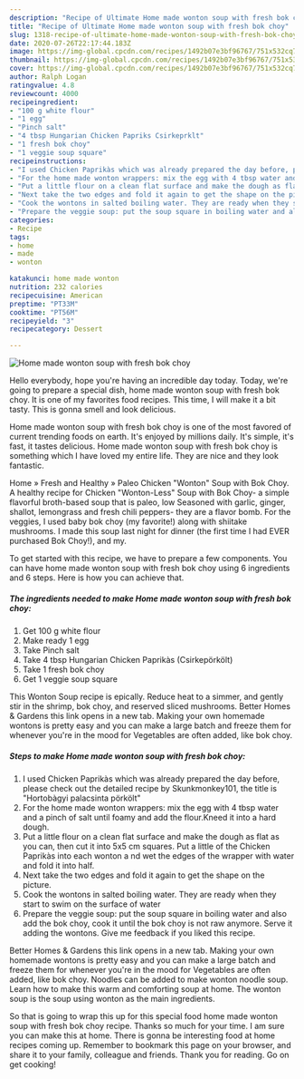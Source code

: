 ```yaml
---
description: "Recipe of Ultimate Home made wonton soup with fresh bok choy"
title: "Recipe of Ultimate Home made wonton soup with fresh bok choy"
slug: 1318-recipe-of-ultimate-home-made-wonton-soup-with-fresh-bok-choy
date: 2020-07-26T22:17:44.183Z
image: https://img-global.cpcdn.com/recipes/1492b07e3bf96767/751x532cq70/home-made-wonton-soup-with-fresh-bok-choy-recipe-main-photo.jpg
thumbnail: https://img-global.cpcdn.com/recipes/1492b07e3bf96767/751x532cq70/home-made-wonton-soup-with-fresh-bok-choy-recipe-main-photo.jpg
cover: https://img-global.cpcdn.com/recipes/1492b07e3bf96767/751x532cq70/home-made-wonton-soup-with-fresh-bok-choy-recipe-main-photo.jpg
author: Ralph Logan
ratingvalue: 4.8
reviewcount: 4000
recipeingredient:
- "100 g white flour"
- "1 egg"
- "Pinch salt"
- "4 tbsp Hungarian Chicken Papriks Csirkeprklt"
- "1 fresh bok choy"
- "1 veggie soup square"
recipeinstructions:
- "I used Chicken Paprikàs which was already prepared the day before, please check out the detailed recipe by Skunkmonkey101, the title is &#34;Hortobàgyi palacsinta pörkölt&#34;"
- "For the home made wonton wrappers: mix the egg with 4 tbsp water and a pinch of salt until foamy and add the flour.Kneed it into a hard dough."
- "Put a little flour on a clean flat surface and make the dough as flat as you can, then cut it into 5x5 cm squares. Put a little of the Chicken Paprikàs into each wonton a nd wet the edges of the wrapper with water and fold it into half."
- "Next take the two edges and fold it again to get the shape on the picture."
- "Cook the wontons in salted boiling water. They are ready when they start to swim on the surface of water"
- "Prepare the veggie soup: put the soup square in boiling water and also add the bok choy, cook it until the bok choy is not raw anymore. Serve it adding the wontons. Give me feedback if you liked this recipe."
categories:
- Recipe
tags:
- home
- made
- wonton

katakunci: home made wonton 
nutrition: 232 calories
recipecuisine: American
preptime: "PT33M"
cooktime: "PT56M"
recipeyield: "3"
recipecategory: Dessert

---
```



![Home made wonton soup with fresh bok choy](https://img-global.cpcdn.com/recipes/1492b07e3bf96767/751x532cq70/home-made-wonton-soup-with-fresh-bok-choy-recipe-main-photo.jpg)

Hello everybody, hope you're having an incredible day today. Today, we're going to prepare a special dish, home made wonton soup with fresh bok choy. It is one of my favorites food recipes. This time, I will make it a bit tasty. This is gonna smell and look delicious.

Home made wonton soup with fresh bok choy is one of the most favored of current trending foods on earth. It's enjoyed by millions daily. It's simple, it's fast, it tastes delicious. Home made wonton soup with fresh bok choy is something which I have loved my entire life. They are nice and they look fantastic.

Home » Fresh and Healthy » Paleo Chicken &#34;Wonton&#34; Soup with Bok Choy. A healthy recipe for Chicken &#34;Wonton-Less&#34; Soup with Bok Choy- a simple flavorful broth-based soup that is paleo, low Seasoned with garlic, ginger, shallot, lemongrass and fresh chili peppers- they are a flavor bomb. For the veggies, I used baby bok choy (my favorite!) along with shiitake mushrooms. I made this soup last night for dinner (the first time I had EVER purchased Bok Choy!), and my.


To get started with this recipe, we have to prepare a few components. You can have home made wonton soup with fresh bok choy using 6 ingredients and 6 steps. Here is how you can achieve that.

<!--inarticleads1-->

##### The ingredients needed to make Home made wonton soup with fresh bok choy:

1. Get 100 g white flour
1. Make ready 1 egg
1. Take Pinch salt
1. Take 4 tbsp Hungarian Chicken Paprikàs (Csirkepörkölt)
1. Take 1 fresh bok choy
1. Get 1 veggie soup square


This Wonton Soup recipe is epically. Reduce heat to a simmer, and gently stir in the shrimp, bok choy, and reserved sliced mushrooms. Better Homes &amp; Gardens this link opens in a new tab. Making your own homemade wontons is pretty easy and you can make a large batch and freeze them for whenever you&#39;re in the mood for Vegetables are often added, like bok choy. 

<!--inarticleads2-->

##### Steps to make Home made wonton soup with fresh bok choy:

1. I used Chicken Paprikàs which was already prepared the day before, please check out the detailed recipe by Skunkmonkey101, the title is &#34;Hortobàgyi palacsinta pörkölt&#34;
1. For the home made wonton wrappers: mix the egg with 4 tbsp water and a pinch of salt until foamy and add the flour.Kneed it into a hard dough.
1. Put a little flour on a clean flat surface and make the dough as flat as you can, then cut it into 5x5 cm squares. Put a little of the Chicken Paprikàs into each wonton a nd wet the edges of the wrapper with water and fold it into half.
1. Next take the two edges and fold it again to get the shape on the picture.
1. Cook the wontons in salted boiling water. They are ready when they start to swim on the surface of water
1. Prepare the veggie soup: put the soup square in boiling water and also add the bok choy, cook it until the bok choy is not raw anymore. Serve it adding the wontons. Give me feedback if you liked this recipe.


Better Homes &amp; Gardens this link opens in a new tab. Making your own homemade wontons is pretty easy and you can make a large batch and freeze them for whenever you&#39;re in the mood for Vegetables are often added, like bok choy. Noodles can be added to make wonton noodle soup. Learn how to make this warm and comforting soup at home. The wonton soup is the soup using wonton as the main ingredients. 

So that is going to wrap this up for this special food home made wonton soup with fresh bok choy recipe. Thanks so much for your time. I am sure you can make this at home. There is gonna be interesting food at home recipes coming up. Remember to bookmark this page on your browser, and share it to your family, colleague and friends. Thank you for reading. Go on get cooking!
